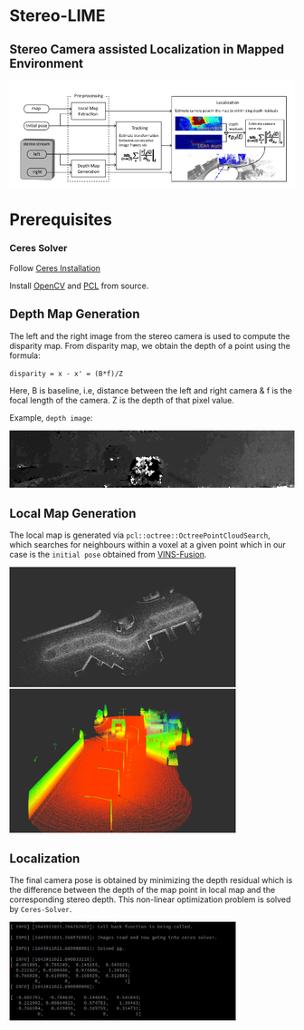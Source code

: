# Stereo-LIME
## Stereo Camera assisted Localization in Mapped Environment

<img src="images/pipeline.png" alt="6" width="800"/>

# Prerequisites
### **Ceres Solver**
Follow [Ceres Installation](http://ceres-solver.org/installation.html)

Install [OpenCV](https://gist.github.com/Mahedi-61/804a663b449e4cdb31b5fea96bb9d561) and [PCL](https://pcl.readthedocs.io/projects/tutorials/en/master/) from source.

## Depth Map Generation

The left and the right image from the stereo camera is used to compute the disparity map. From disparity map, we obtain the depth of a point using the formula:

`disparity = x - x' = (B*f)/Z`

Here, B is baseline, i.e, distance between the left and right camera & f is the focal length of the camera. Z is the depth of that pixel value.

Example, `depth image`:

<img src="images/depth.png" alt="6" width="800"/>

## Local Map Generation

The local map is generated via `pcl::octree::OctreePointCloudSearch`, which searches for neighbours within a voxel at a given point which in our case is the `initial pose` obtained from [VINS-Fusion](https://github.com/HKUST-Aerial-Robotics/VINS-Fusion).

<p float="left">
  <img src="images/local1.png" alt="1" width="400"/>
  <img src="images/local2.png" alt="1" width="400"/>
</p>

## Localization

The final camera pose is obtained by minimizing the depth residual which is the difference between the depth of the map point in local map and the corresponding stereo depth. This non-linear optimization problem is solved by `Ceres-Solver`.
<p float = "left">
  <img src = "images/transformation.jpg" alt="localize" width="400" />
</p>
